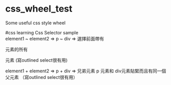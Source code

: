# css_wheel_test
Some useful css style wheel


#css learning
  Css Selector          sample              
  element1 ~ element2 =>  p ~ div => 選擇前面帶有<p>元素的所有<div>元素
  (寫outlined select很有用)

  
  
  element1 + element2 => p + div => 兄弟元素
  p 元素和 div元素貼緊而且有同一個父元素
  （寫outlined select很有用）

